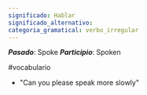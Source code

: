```yaml
---
significado: Hablar
significado_alternativo: 
categoria_gramatical: verbo_irregular
---
```


***Pasado***: Spoke
***Participio***: Spoken

#vocabulario

- "Can you please speak more slowly"

